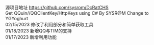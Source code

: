 源项目地址 <a href= “https://github.com/sysrom/DcRatCHS”>https://github.com/sysrom/DcRatCHS</a><br>
Get QQuin//QQClientKey/HttpKeys using C# By SYSR@M Change to YGYoghurt<br>
02/15/2023 修改了利用部分和简单获取工具<br>
01/18/2023 新增QQ与TIM的支持<br>
01/17/2023 新增利用功能<br>

